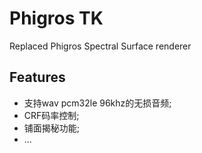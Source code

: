 # Phigros TK

Replaced Phigros Spectral Surface renderer

## Features

- 支持wav pcm32le 96khz的无损音频;
- CRF码率控制;
- 铺面揭秘功能;
- ...
